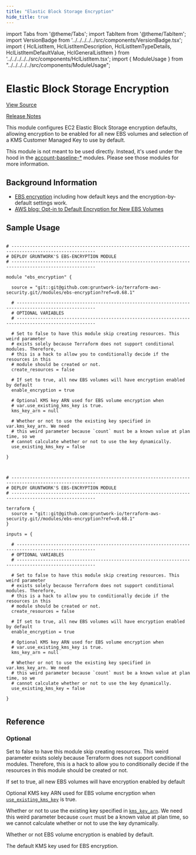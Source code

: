 ```yaml
---
title: "Elastic Block Storage Encryption"
hide_title: true
---
```


import Tabs from '@theme/Tabs';
import TabItem from '@theme/TabItem';
import VersionBadge from '../../../../../src/components/VersionBadge.tsx';
import { HclListItem, HclListItemDescription, HclListItemTypeDetails, HclListItemDefaultValue, HclGeneralListItem } from '../../../../../src/components/HclListItem.tsx';
import { ModuleUsage } from "../../../../../src/components/ModuleUsage";

<VersionBadge repoTitle="Security Modules" version="0.68.1" lastModifiedVersion="0.66.0"/>

# Elastic Block Storage Encryption

<a href="https://github.com/gruntwork-io/terraform-aws-security/tree/v0.68.1/modules/ebs-encryption" className="link-button" title="View the source code for this module in GitHub.">View Source</a>

<a href="https://github.com/gruntwork-io/terraform-aws-security/releases/tag/v0.66.0" className="link-button" title="Release notes for only versions which impacted this module.">Release Notes</a>

This module configures EC2 Elastic Block Storage encryption defaults, allowing encryption to be enabled for all new EBS
volumes and selection of a KMS Customer Managed Key to use by default.

This module is not meant to be used directly. Instead, it's used under the hood in the [account-baseline-\*](https://github.com/gruntwork-io/terraform-aws-security/tree/v0.68.1/modules)
modules. Please see those modules for more information.

## Background Information

*   [EBS encryption](https://docs.aws.amazon.com/AWSEC2/latest/UserGuide/EBSEncryption.html) including how default keys
    and the encryption-by-default settings work.
*   [AWS blog: Opt-in to Default Encryption for New EBS Volumes](https://aws.amazon.com/blogs/aws/new-opt-in-to-default-encryption-for-new-ebs-volumes/)

## Sample Usage

<Tabs>
<TabItem value="terraform" label="Terraform" default>

```hcl title="main.tf"

# ------------------------------------------------------------------------------------------------------
# DEPLOY GRUNTWORK'S EBS-ENCRYPTION MODULE
# ------------------------------------------------------------------------------------------------------

module "ebs_encryption" {

  source = "git::git@github.com:gruntwork-io/terraform-aws-security.git//modules/ebs-encryption?ref=v0.68.1"

  # ----------------------------------------------------------------------------------------------------
  # OPTIONAL VARIABLES
  # ----------------------------------------------------------------------------------------------------

  # Set to false to have this module skip creating resources. This weird parameter
  # exists solely because Terraform does not support conditional modules. Therefore,
  # this is a hack to allow you to conditionally decide if the resources in this
  # module should be created or not.
  create_resources = false

  # If set to true, all new EBS volumes will have encryption enabled by default
  enable_encryption = true

  # Optional KMS key ARN used for EBS volume encryption when
  # var.use_existing_kms_key is true.
  kms_key_arn = null

  # Whether or not to use the existing key specified in var.kms_key_arn. We need
  # this weird parameter because `count` must be a known value at plan time, so we
  # cannot calculate whether or not to use the key dynamically.
  use_existing_kms_key = false

}


```

</TabItem>
<TabItem value="terragrunt" label="Terragrunt" default>

```hcl title="terragrunt.hcl"

# ------------------------------------------------------------------------------------------------------
# DEPLOY GRUNTWORK'S EBS-ENCRYPTION MODULE
# ------------------------------------------------------------------------------------------------------

terraform {
  source = "git::git@github.com:gruntwork-io/terraform-aws-security.git//modules/ebs-encryption?ref=v0.68.1"
}

inputs = {

  # ----------------------------------------------------------------------------------------------------
  # OPTIONAL VARIABLES
  # ----------------------------------------------------------------------------------------------------

  # Set to false to have this module skip creating resources. This weird parameter
  # exists solely because Terraform does not support conditional modules. Therefore,
  # this is a hack to allow you to conditionally decide if the resources in this
  # module should be created or not.
  create_resources = false

  # If set to true, all new EBS volumes will have encryption enabled by default
  enable_encryption = true

  # Optional KMS key ARN used for EBS volume encryption when
  # var.use_existing_kms_key is true.
  kms_key_arn = null

  # Whether or not to use the existing key specified in var.kms_key_arn. We need
  # this weird parameter because `count` must be a known value at plan time, so we
  # cannot calculate whether or not to use the key dynamically.
  use_existing_kms_key = false

}


```

</TabItem>
</Tabs>




## Reference

<Tabs>
<TabItem value="inputs" label="Inputs" default>

### Optional

<HclListItem name="create_resources" requirement="optional" type="bool">
<HclListItemDescription>

Set to false to have this module skip creating resources. This weird parameter exists solely because Terraform does not support conditional modules. Therefore, this is a hack to allow you to conditionally decide if the resources in this module should be created or not.

</HclListItemDescription>
<HclListItemDefaultValue defaultValue="false"/>
</HclListItem>

<HclListItem name="enable_encryption" requirement="optional" type="bool">
<HclListItemDescription>

If set to true, all new EBS volumes will have encryption enabled by default

</HclListItemDescription>
<HclListItemDefaultValue defaultValue="true"/>
</HclListItem>

<HclListItem name="kms_key_arn" requirement="optional" type="string">
<HclListItemDescription>

Optional KMS key ARN used for EBS volume encryption when <a href="#use_existing_kms_key"><code>use_existing_kms_key</code></a> is true.

</HclListItemDescription>
<HclListItemDefaultValue defaultValue="null"/>
</HclListItem>

<HclListItem name="use_existing_kms_key" requirement="optional" type="bool">
<HclListItemDescription>

Whether or not to use the existing key specified in <a href="#kms_key_arn"><code>kms_key_arn</code></a>. We need this weird parameter because `count` must be a known value at plan time, so we cannot calculate whether or not to use the key dynamically.

</HclListItemDescription>
<HclListItemDefaultValue defaultValue="false"/>
</HclListItem>

</TabItem>
<TabItem value="outputs" label="Outputs">

<HclListItem name="aws_ebs_encryption_by_default_enabled">
<HclListItemDescription>

Whether or not EBS volume encryption is enabled by default.

</HclListItemDescription>
</HclListItem>

<HclListItem name="aws_ebs_encryption_default_kms_key">
<HclListItemDescription>

The default KMS key used for EBS encryption.

</HclListItemDescription>
</HclListItem>

</TabItem>
</Tabs>


<!-- ##DOCS-SOURCER-START
{
  "originalSources": [
    "https://github.com/gruntwork-io/terraform-aws-security/tree/v0.68.1/modules/ebs-encryption/readme.md",
    "https://github.com/gruntwork-io/terraform-aws-security/tree/v0.68.1/modules/ebs-encryption/variables.tf",
    "https://github.com/gruntwork-io/terraform-aws-security/tree/v0.68.1/modules/ebs-encryption/outputs.tf"
  ],
  "sourcePlugin": "module-catalog-api",
  "hash": "d68db70221e3a169d82f8e3299782b87"
}
##DOCS-SOURCER-END -->
